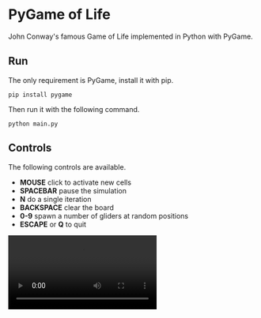 # PyGame of Life

John Conway's famous Game of Life implemented in Python with PyGame.

## Run

The only requirement is PyGame, install it with pip.

```
pip install pygame
```

Then run it with the following command.

```
python main.py
```

## Controls

The following controls are available.

* **MOUSE** click to activate new cells
* **SPACEBAR** pause the simulation
* **N** do a single iteration
* **BACKSPACE** clear the board
* **0-9** spawn a number of gliders at random positions
* **ESCAPE** or **Q** to quit

![Example](example.mov "Example")